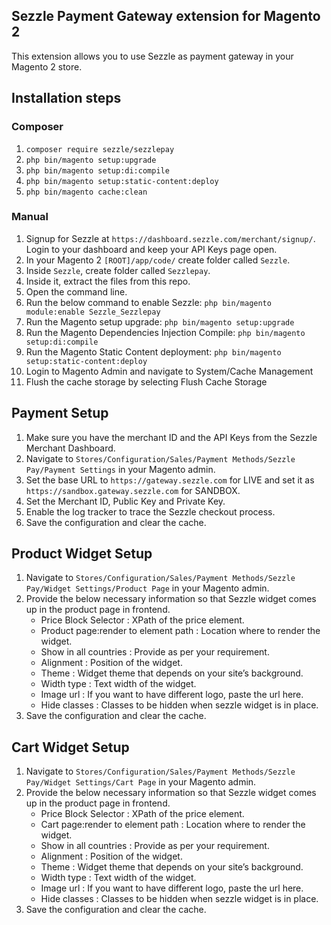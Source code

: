 ## Sezzle Payment Gateway extension for Magento 2

This extension allows you to use Sezzle as payment gateway in your Magento 2 store.

## Installation steps

### Composer
1. `composer require sezzle/sezzlepay`
2. `php bin/magento setup:upgrade`
3. `php bin/magento setup:di:compile`
4. `php bin/magento setup:static-content:deploy`
5. `php bin/magento cache:clean`

### Manual
1. Signup for Sezzle at `https://dashboard.sezzle.com/merchant/signup/`. Login to your dashboard and keep your API Keys page open.
2. In your Magento 2 `[ROOT]/app/code/` create folder called `Sezzle`.
3. Inside `Sezzle`, create folder called `Sezzlepay`.
4. Inside it, extract the files from this repo.
5. Open the command line.
6. Run the below command to enable Sezzle:
`php bin/magento module:enable Sezzle_Sezzlepay`
7. Run the Magento setup upgrade:
`php bin/magento setup:upgrade`
8. Run the Magento Dependencies Injection Compile:
`php bin/magento setup:di:compile`
9. Run the Magento Static Content deployment:
`php bin/magento setup:static-content:deploy`
10. Login to Magento Admin and navigate to System/Cache Management
11. Flush the cache storage by selecting Flush Cache Storage

## Payment Setup
1. Make sure you have the merchant ID and the API Keys from the Sezzle Merchant Dashboard.
2. Navigate to `Stores/Configuration/Sales/Payment Methods/Sezzle Pay/Payment Settings` in your Magento admin.
3. Set the base URL to `https://gateway.sezzle.com` for LIVE and set it as `https://sandbox.gateway.sezzle.com` for SANDBOX.
4. Set the Merchant ID, Public Key and Private Key.
5. Enable the log tracker to trace the Sezzle checkout process.
6. Save the configuration and clear the cache.

## Product Widget Setup
1. Navigate to `Stores/Configuration/Sales/Payment Methods/Sezzle Pay/Widget Settings/Product Page` in your Magento admin.
2. Provide the below necessary information so that Sezzle widget comes up in the product page in frontend.
   - Price Block Selector : XPath of the price element.
   - Product page:render to element path : Location where to render the widget.
   - Show in all countries : Provide as per your requirement.
   - Alignment : Position of the widget.
   - Theme : Widget theme that depends on your site’s background.
   - Width type : Text width of the widget.
   - Image url : If you want to have different logo, paste the url here.
   - Hide classes : Classes to be hidden when sezzle widget is in place.
3. Save the configuration and clear the cache.

## Cart Widget Setup
1. Navigate to `Stores/Configuration/Sales/Payment Methods/Sezzle Pay/Widget Settings/Cart Page` in your Magento admin.
2. Provide the below necessary information so that Sezzle widget comes up in the product page in frontend.
   - Price Block Selector : XPath of the price element.
   - Cart page:render to element path : Location where to render the widget.
   - Show in all countries : Provide as per your requirement.
   - Alignment : Position of the widget.
   - Theme : Widget theme that depends on your site’s background.
   - Width type : Text width of the widget.
   - Image url : If you want to have different logo, paste the url here.
   - Hide classes : Classes to be hidden when sezzle widget is in place.
3. Save the configuration and clear the cache.
```
